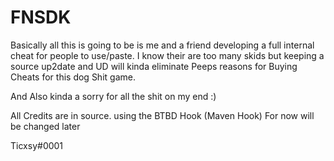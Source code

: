 # FNSDK

Basically all this is going to be is me and a friend developing a full internal cheat for people to use/paste.
I know their are too many skids but keeping a source up2date and UD will kinda eliminate Peeps reasons for Buying Cheats 
for this dog Shit game.

And Also kinda a sorry for all the shit on my end :) 

All Credits are in source. 
using the BTBD Hook (Maven Hook)
For now will be changed later

Ticxsy#0001

